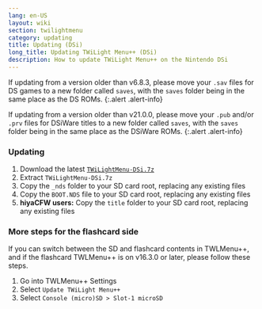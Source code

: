 ```yaml
---
lang: en-US
layout: wiki
section: twilightmenu
category: updating
title: Updating (DSi)
long_title: Updating TWiLight Menu++ (DSi)
description: How to update TWiLight Menu++ on the Nintendo DSi
---
```


If updating from a version older than v6.8.3, please move your `.sav` files for DS games to a new folder called `saves`, with the `saves` folder being in the same place as the DS ROMs.
{:.alert .alert-info}

If updating from a version older than v21.0.0, please move your `.pub` and/or `.prv` files for DSiWare titles to a new folder called `saves`, with the `saves` folder being in the same place as the DSiWare ROMs.
{:.alert .alert-info}

### Updating
1. Download the latest [`TWiLightMenu-DSi.7z`](https://github.com/DS-Homebrew/TWiLightMenu/releases/latest/download/TWiLightMenu-DSi.7z)
1. Extract `TWiLightMenu-DSi.7z`
1. Copy the `_nds` folder to your SD card root, replacing any existing files
1. Copy the `BOOT.NDS` file to your SD card root, replacing any existing files
1. **hiyaCFW users:** Copy the `title` folder to your SD card root, replacing any existing files

### More steps for the flashcard side

If you can switch between the SD and flashcard contents in TWLMenu++, and if the flashcard TWLMenu++ is on v16.3.0 or later, please follow these steps.

1. Go into TWLMenu++ Settings
1. Select `Update TWiLight Menu++`
1. Select `Console (micro)SD > Slot-1 microSD`
